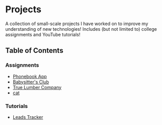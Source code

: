 # Projects
A collection of small-scale projects I have worked on to improve my understanding of new technologies! Includes (but not limited to) college assignments and YouTube tutorials!

## Table of Contents
### Assignments
- <a href="./assignments/phonebook">Phonebook App</a>
- <a href="./assignments/babysitters club">Babysitter's Club</a>
- <a href="./assignments/true lumber company">True Lumber Company</a>
- <a href="./assignments/cat">cat</a>

### Tutorials
- <a href="./tutorials/leads tracker">Leads Tracker</a>